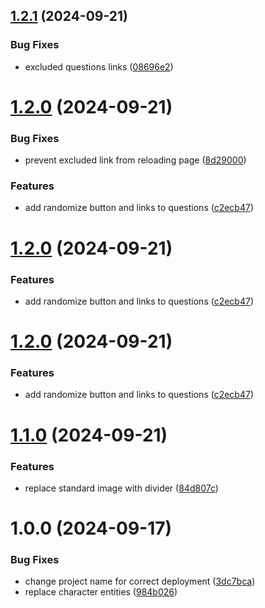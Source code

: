 ## [1.2.1](https://github.com/okplanbo/geo-driving-theory-practice/compare/v1.2.0...v1.2.1) (2024-09-21)

### Bug Fixes

- excluded questions links ([08696e2](https://github.com/okplanbo/geo-driving-theory-practice/commit/08696e2f5d6bd77aa49cee7e84f99003b02c2df8))

# [1.2.0](https://github.com/okplanbo/geo-driving-theory-practice/compare/v1.1.0...v1.2.0) (2024-09-21)

### Bug Fixes

- prevent excluded link from reloading page ([8d29000](https://github.com/okplanbo/geo-driving-theory-practice/commit/8d290007dcd1d27cdb24ad4f0a4922c7db29789f))

### Features

- add randomize button and links to questions ([c2ecb47](https://github.com/okplanbo/geo-driving-theory-practice/commit/c2ecb47674c70eda31dcf29ce03807f654508abb))

# [1.2.0](https://github.com/okplanbo/geo-driving-theory-practice/compare/v1.1.0...v1.2.0) (2024-09-21)

### Features

- add randomize button and links to questions ([c2ecb47](https://github.com/okplanbo/geo-driving-theory-practice/commit/c2ecb47674c70eda31dcf29ce03807f654508abb))

# [1.2.0](https://github.com/okplanbo/geo-driving-theory-practice/compare/v1.1.0...v1.2.0) (2024-09-21)

### Features

- add randomize button and links to questions ([c2ecb47](https://github.com/okplanbo/geo-driving-theory-practice/commit/c2ecb47674c70eda31dcf29ce03807f654508abb))

# [1.1.0](https://github.com/okplanbo/geo-driving-theory-practice/compare/v1.0.0...v1.1.0) (2024-09-21)

### Features

- replace standard image with divider ([84d807c](https://github.com/okplanbo/geo-driving-theory-practice/commit/84d807c8da552438c91178f41da83825cefaf305))

# 1.0.0 (2024-09-17)

### Bug Fixes

- change project name for correct deployment ([3dc7bca](https://github.com/okplanbo/geo-driving-theory-practice/commit/3dc7bca4c36618169776cb3de9edbb848ae870e6))
- replace character entities ([984b026](https://github.com/okplanbo/geo-driving-theory-practice/commit/984b026dc5694225b9f2eef52555eea2794fc411))
